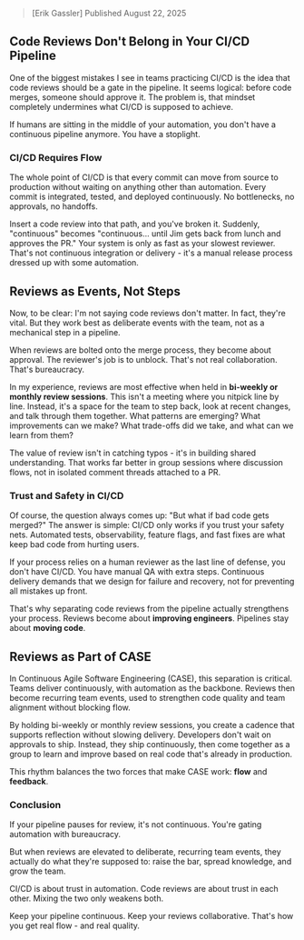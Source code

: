 <webui-data data-page-title="Code Reviews" data-page-subtitle=""></webui-data>

> [Erik Gassler] Published August 22, 2025

## Code Reviews Don't Belong in Your CI/CD Pipeline

<webui-page-segment elevation="10">
One of the biggest mistakes I see in teams practicing CI/CD is the idea that code reviews should be a gate in the pipeline. It seems logical: before code merges, someone should approve it. The problem is, that mindset completely undermines what CI/CD is supposed to achieve.

If humans are sitting in the middle of your automation, you don't have a continuous pipeline anymore. You have a stoplight.
</webui-page-segment>

### CI/CD Requires Flow

<webui-page-segment elevation="10">
The whole point of CI/CD is that every commit can move from source to production without waiting on anything other than automation. Every commit is integrated, tested, and deployed continuously. No bottlenecks, no approvals, no handoffs.

Insert a code review into that path, and you've broken it. Suddenly, "continuous" becomes "continuous… until Jim gets back from lunch and approves the PR." Your system is only as fast as your slowest reviewer. That's not continuous integration or delivery - it's a manual release process dressed up with some automation.
</webui-page-segment>

## Reviews as Events, Not Steps

<webui-page-segment elevation="10">
Now, to be clear: I'm not saying code reviews don't matter. In fact, they're vital. But they work best as deliberate events with the team, not as a mechanical step in a pipeline.

When reviews are bolted onto the merge process, they become about approval. The reviewer's job is to unblock. That's not real collaboration. That's bureaucracy.

In my experience, reviews are most effective when held in **bi-weekly or monthly review sessions**. This isn't a meeting where you nitpick line by line. Instead, it's a space for the team to step back, look at recent changes, and talk through them together. What patterns are emerging? What improvements can we make? What trade-offs did we take, and what can we learn from them?

The value of review isn't in catching typos - it's in building shared understanding. That works far better in group sessions where discussion flows, not in isolated comment threads attached to a PR.
</webui-page-segment>

### Trust and Safety in CI/CD

<webui-page-segment elevation="10">
Of course, the question always comes up: "But what if bad code gets merged?" The answer is simple: CI/CD only works if you trust your safety nets. Automated tests, observability, feature flags, and fast fixes are what keep bad code from hurting users.

If your process relies on a human reviewer as the last line of defense, you don't have CI/CD. You have manual QA with extra steps. Continuous delivery demands that we design for failure and recovery, not for preventing all mistakes up front.

That's why separating code reviews from the pipeline actually strengthens your process. Reviews become about **improving engineers**. Pipelines stay about **moving code**.
</webui-page-segment>

## Reviews as Part of CASE

<webui-page-segment elevation="10">
In Continuous Agile Software Engineering (CASE), this separation is critical. Teams deliver continuously, with automation as the backbone. Reviews then become recurring team events, used to strengthen code quality and team alignment without blocking flow.

By holding bi-weekly or monthly review sessions, you create a cadence that supports reflection without slowing delivery. Developers don't wait on approvals to ship. Instead, they ship continuously, then come together as a group to learn and improve based on real code that's already in production.

This rhythm balances the two forces that make CASE work: **flow** and **feedback**.
</webui-page-segment>

### Conclusion

<webui-page-segment elevation="10">
If your pipeline pauses for review, it's not continuous. You're gating automation with bureaucracy.

But when reviews are elevated to deliberate, recurring team events, they actually do what they're supposed to: raise the bar, spread knowledge, and grow the team.

CI/CD is about trust in automation. Code reviews are about trust in each other. Mixing the two only weakens both.

Keep your pipeline continuous. Keep your reviews collaborative. That's how you get real flow - and real quality.
</webui-page-segment>
